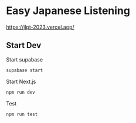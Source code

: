 # Easy Japanese Listening

<https://jlpt-2023.vercel.app/>

## Start Dev

Start supabase

```bash
supabase start
```

Start Next.js

```bash
npm run dev
```

Test

```bash
npm run test
```
